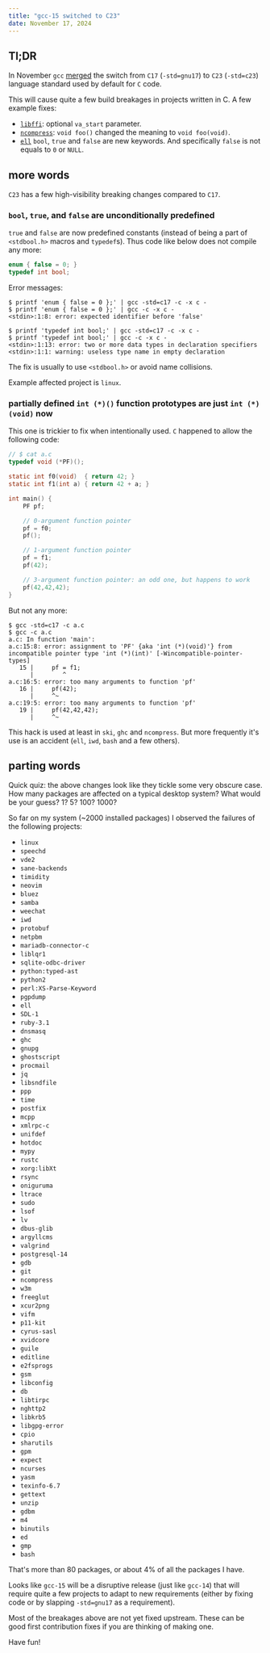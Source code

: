 ```yaml
---
title: "gcc-15 switched to C23"
date: November 17, 2024
---
```


## Tl;DR

In November `gcc`
[merged](https://gcc.gnu.org/git/?p=gcc.git;a=commitdiff;h=55e3bd376b2214e200fa76d12b67ff259b06c212)
the switch from `C17` (`-std=gnu17`) to `C23` (`-std=c23`) language
standard used by default for `C` code.

This will cause quite a few build breakages in projects written in
C. A few example fixes:

- [`libffi`](https://github.com/libffi/libffi/pull/861/files): optional
  `va_start` parameter.
- [`ncompress`](https://github.com/vapier/ncompress/pull/40/files):
  `void foo()` changed the meaning to `void foo(void)`.
- [`ell`](https://lore.kernel.org/ell/20241117001814.2149181-1-slyich@gmail.com/T/#t)
  `bool`, `true` and `false` are new keywords. And specifically `false`
  is not equals to `0` or `NULL`.

## more words

`C23` has a few high-visibility breaking changes compared to `C17`.

### `bool`, `true`, and `false` are unconditionally predefined

`true` and `false` are now predefined constants (instead of being a
part of `<stdbool.h>` macros and `typedef`s). Thus code like below does
not compile any more:

```c
enum { false = 0; }
typedef int bool;
```

Error messages:

```
$ printf 'enum { false = 0 };' | gcc -std=c17 -c -x c -
$ printf 'enum { false = 0 };' | gcc -c -x c -
<stdin>:1:8: error: expected identifier before 'false'

$ printf 'typedef int bool;' | gcc -std=c17 -c -x c -
$ printf 'typedef int bool;' | gcc -c -x c -
<stdin>:1:13: error: two or more data types in declaration specifiers
<stdin>:1:1: warning: useless type name in empty declaration
```

The fix is usually to use `<stdbool.h>` or avoid name collisions.

Example affected project is `linux`.

### partially defined `int (*)()` function prototypes are just `int (*)(void)` now

This one is trickier to fix when intentionally used. `C` happened to
allow the following code:

```c
// $ cat a.c
typedef void (*PF)();

static int f0(void)  { return 42; }
static int f1(int a) { return 42 + a; }

int main() {
    PF pf;

    // 0-argument function pointer
    pf = f0;
    pf();

    // 1-argument function pointer
    pf = f1;
    pf(42);

    // 3-argument function pointer: an odd one, but happens to work
    pf(42,42,42);
}
```

But not any more:

```
$ gcc -std=c17 -c a.c
$ gcc -c a.c
a.c: In function 'main':
a.c:15:8: error: assignment to 'PF' {aka 'int (*)(void)'} from incompatible pointer type 'int (*)(int)' [-Wincompatible-pointer-types]
   15 |     pf = f1;
      |        ^
a.c:16:5: error: too many arguments to function 'pf'
   16 |     pf(42);
      |     ^~
a.c:19:5: error: too many arguments to function 'pf'
   19 |     pf(42,42,42);
      |     ^~
```

This hack is used at least in `ski`, `ghc` and `ncompress`. But more
frequently it's use is an accident (`ell`, `iwd`, `bash` and a few others).

## parting words

Quick quiz: the above changes look like they tickle some very obscure
case. How many packages are affected on a typical desktop system? What
would be your guess? 1? 5? 100? 1000?

So far on my system (~2000 installed packages) I observed the failures
of the following projects:

- `linux`
- `speechd`
- `vde2`
- `sane-backends`
- `timidity`
- `neovim`
- `bluez`
- `samba`
- `weechat`
- `iwd`
- `protobuf`
- `netpbm`
- `mariadb-connector-c`
- `liblqr1`
- `sqlite-odbc-driver`
- `python:typed-ast`
- `python2`
- `perl:XS-Parse-Keyword`
- `pgpdump`
- `ell`
- `SDL-1`
- `ruby-3.1`
- `dnsmasq`
- `ghc`
- `gnupg`
- `ghostscript`
- `procmail`
- `jq`
- `libsndfile`
- `ppp`
- `time`
- `postfi`x
- `mcpp`
- `xmlrpc-c`
- `unifdef`
- `hotdoc`
- `mypy`
- `rustc`
- `xorg:libXt`
- `rsync`
- `oniguruma`
- `ltrace`
- `sudo`
- `lsof`
- `lv`
- `dbus-glib`
- `argyllcms`
- `valgrind`
- `postgresql-14`
- `gdb`
- `git`
- `ncompress`
- `w3m`
- `freeglut`
- `xcur2png`
- `vifm`
- `p11-kit`
- `cyrus-sasl`
- `xvidcore`
- `guile`
- `editline`
- `e2fsprogs`
- `gsm`
- `libconfig`
- `db`
- `libtirpc`
- `nghttp2`
- `libkrb5`
- `libgpg-error`
- `cpio`
- `sharutils`
- `gpm`
- `expect`
- `ncurses`
- `yasm`
- `texinfo-6.7`
- `gettext`
- `unzip`
- `gdbm`
- `m4`
- `binutils`
- `ed`
- `gmp`
- `bash`

That's more than 80 packages, or about 4% of all the packages I have.

Looks like `gcc-15` will be a disruptive release (just like `gcc-14`)
that will require quite a few projects to adapt to new requirements
(either by fixing code or by slapping `-std=gnu17` as a requirement).

Most of the breakages above are not yet fixed upstream. These can be
good first contribution fixes if you are thinking of making one.

Have fun!
